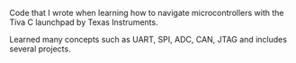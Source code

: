 Code that I wrote when learning how to navigate microcontrollers with the Tiva C launchpad by Texas Instruments.

Learned many concepts such as UART, SPI, ADC, CAN, JTAG and includes several projects.
